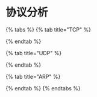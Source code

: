 # 协议分析

{% tabs %}
{% tab title="TCP" %}

{% endtab %}

{% tab title="UDP" %}

{% endtab %}

{% tab title="ARP" %}

{% endtab %}
{% endtabs %}
